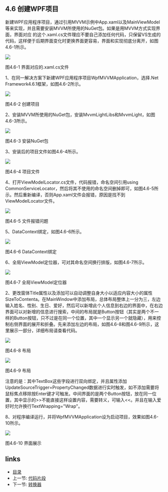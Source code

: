 ## 4.6 创建WPF项目

新建WPF应用程序项目，通过引用MVVM示例中App.xaml以及MainViewModel等来实现，并且需要安装MVVM所使用的NuGet包。如果是用MVVM方式实现界面，界面对应 的这个.xaml.cs文件理应不要自己添加任何代码，只保留VS生成的代码，这样便于后期界面变化时更换界面更容易，界面和实现彻底分离开，如图4.6-1所示。

![](images/4.6-1.png)

图4.6-1 界面对应的.xaml.cs文件

1、在同一解决方案下新建WPF应用程序项目WpfMVVMApplication，选择.Net Framework4.6.1框架，如图4.6-2所示。

![](images/4.6-2.png)

图4.6-2 创建项目

2、安装MVVM所使用的NuGet包，安装MvvmLightLibs和MvvmLight，如图4.6-3所示。

![](images/4.6-3.png)

图4.6-3 安装NuGet包

3、安装后的项目文件如图4.6-4所示。

![](images/4.6-4.png)

图4.6-4 项目文件

4、打开ViewModelLocator.cs文件，代码报错，命名空间引用using CommonServiceLocator，然后将其不使用的命名空间删掉即可，如图4.6-5所示。然后重新编译，否则App.xaml文件会报错，原因是找不到ViewModelLocator文件。

![](images/4.6-5.png)

图4.6-5 文件报错问题

5、DataContext绑定，如图4.6-6所示。

![](images/4.6-6.png)

图4.6-6 DataContext绑定

6、全局ViewModel定位器，可对其命名空间换行排版，如图4.6-7所示。

![](images/4.6-7.png)

图4.6-7 全局ViewModel定位器

2、更改窗体Title属性以及添加可以自动调整自身大小以适应内容大小的属性SizeToContenta。在MainWindow中添加布局，总体布局整体上一分为三，左边输入姓名、性别、生日、爱好，然后可以新增此个人信息到右边的界面中，在右边界面可以对新增的信息进行搜索，中间的布局就是Button按钮（其实是两个不一样的Button按钮，只不过是在同一个位置，其中一个显示另一个就隐藏），用来控制右侧界面的展开和折叠。先来添加左边的布局，如图4.6-8和图4.6-9所示，这里展示一部分，详细布局请查看代码。

![](images/4.6-8.png)

图4.6-8 布局

![](images/4.6-9.png)

图4.6-9 布局

注意的是：其中TextBox这些字段进行双向绑定，并且属性添加UpdateSourceTrigger=PropertyChanged数据进行实时触发，如不添加需要将鼠标焦点移除按Enter键才可触发。中间界面的是两个Button按钮，放在同一位置，其中显示的>>不能直接这样设置内容，需要转义，可输入<<。并且在输入爱好时允许换行TextWrapping="Wrap"。

8、对程序编译运行，并将WpfMVVMApplication设为启动项目，效果如图4.6-10所示。

![](images/4.6-10.png)

图4.6-10 界面展示

## links
   * [目录](<preface.md>)
   * 上一节: [代码片段](<04.5.md>)
   * 下一节: [转换器](<04.6.1.md>)